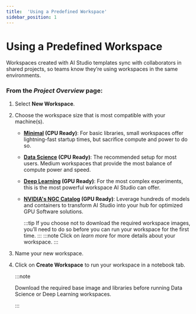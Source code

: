 ```yaml
---
title:  'Using a Predefined Workspace'
sidebar_position: 1
---
```

# Using a Predefined Workspace

Workspaces created with AI Studio templates sync with collaborators in shared projects, so teams know they’re using workspaces in the same environments.

### From the *Project Overview* page:

1. Select **New Workspace**.

2. Choose the workspace size that is most compatible with your machine(s).

    - **[Minimal](/docs/aistudio/using-aistudio/workspaces/base-images#minimal-image) (CPU Ready)**: For basic libraries, small workspaces offer lightning-fast startup times, but sacrifice compute and power to do so.

    - **[Data Science](/docs/aistudio/using-aistudio/workspaces/base-images#data-science-image) (CPU Ready)**: The recommended setup for most users. Medium workspaces that provide the most balance of compute power and speed.

    - **[Deep Learning](/docs/aistudio/using-aistudio/workspaces/base-images#deep-learning-image) (GPU Ready)**: For the most complex experiments, this is the most powerful workspace AI Studio can offer.

    - **[NVIDIA's NGC Catalog](/docs/aistudio/using-aistudio/workspaces/base-images#ngc-catalog-containers) (GPU Ready)**: Leverage hundreds of models and containers to transform AI Studio into your hub for optimized GPU Software solutions.

        :::tip
         If you choose not to download the required workspace images, you’ll need to do so before you can run your workspace for the first time.
        :::
    :::note
    Click on *learn more* for more details about your workspace.
    :::

3. Name your new workspace.

4. Click on **Create Workspace** to run your workspace in a notebook tab.

    :::note

    Download the required base image and libraries before running Data Science or Deep Learning workspaces.

    :::
